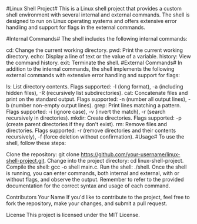 #Linux Shell Project#
This is a Linux shell project that provides a custom shell environment with several internal and external commands. The shell is designed to run on Linux operating systems and offers extensive error handling and support for flags in the external commands.

#Internal Commands#
The shell includes the following internal commands:

cd: Change the current working directory.
pwd: Print the current working directory.
echo: Display a line of text or the value of a variable.
history: View the command history.
exit: Terminate the shell.
#External Commands#
In addition to the internal commands, the shell implements the following external commands with extensive error handling and support for flags:

ls: List directory contents.
Flags supported: -l (long format), -a (including hidden files), -R (recursively list subdirectories).
cat: Concatenate files and print on the standard output.
Flags supported: -n (number all output lines), -b (number non-empty output lines).
grep: Print lines matching a pattern.
Flags supported: -i (ignore case), -v (invert the match), -r (search recursively in directories).
mkdir: Create directories.
Flags supported: -p (create parent directories if they don't exist).
rm: Remove files and directories.
Flags supported: -r (remove directories and their contents recursively), -f (force deletion without confirmation).
#Usage#
To use the shell, follow these steps:

Clone the repository: git clone https://github.com/your-username/linux-shell-project.git.
Change into the project directory: cd linux-shell-project.
Compile the shell: gcc -o shell main.c.
Run the shell: ./shell.
Once the shell is running, you can enter commands, both internal and external, with or without flags, and observe the output. Remember to refer to the provided documentation for the correct syntax and usage of each command.

Contributors
Your Name
If you'd like to contribute to the project, feel free to fork the repository, make your changes, and submit a pull request.

License
This project is licensed under the MIT License.

